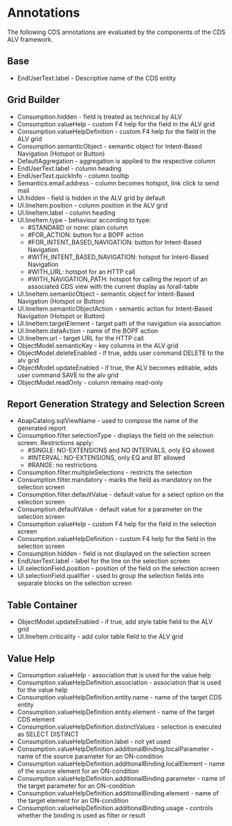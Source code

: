 # Annotations
The following CDS annotations are evaluated by the components of the CDS ALV framework.

## Base
* EndUserText.label - Descriptive name of the CDS entity

## Grid Builder
* Consumption.hidden - field is treated as technical by ALV
* Consumption.valueHelp - custom F4 help for the field in the ALV grid
* Consumption.valueHelpDefinition - custom F4 help for the field in the ALV grid
* Consumption.semanticObject - semantic object for Intent-Based Navigation (Hotspot or Button)
* DefaultAggregation - aggregation is applied to the respective column
* EndUserText.label - column heading
* EndUserText.quickInfo - column tooltip
* Semantics.email.address - column becomes hotspot, link click to send mail
* UI.hidden - field is hidden in the ALV grid by default
* UI.lineItem.position - column position in the ALV grid
* UI.lineItem.label - column heading
* UI.lineItem.type - behaviour according to type:
	* #STANDARD or none: plain column
	* #FOR_ACTION: button for a BOPF action
	* #FOR_INTENT_BASED_NAVIGATION: button for Intent-Based Navigation
	* #WITH_INTENT_BASED_NAVIGATION: hotspot for Intent-Based Navigation
	* #WITH_URL: hotspot for an HTTP call
	* #WITH_NAVIGATION_PATH: hotspot for calling the report of an associated CDS view with the current display as forall-table
* UI.lineItem.semanticObject - semantic object for Intent-Based Navigation (Hotspot or Button)
* UI.lineItem.semanticObjectAction - semantic action for Intent-Based Navigation (Hotspot or Button)
* UI.lineItem.targetElement - target path of the navigation via association
* UI.lineItem.dataAction - name of the BOPF action
* UI.lineItem.url - target URL for the HTTP call 		
* ObjectModel.semanticKey - key columns in the ALV grid
* ObjectModel.deleteEnabled - if true, adds user command DELETE to the alv grid
* ObjectModel.updateEnabled - if true, the ALV becomes editable, adds user command SAVE to the alv grid
* ObjectModel.readOnly - column remains read-only

## Report Generation Strategy and Selection Screen
* AbapCatalog.sqlViewName - used to compose the name of the generated report
* Consumption.filter.selectionType - displays the field on the selection screen. Restrictions apply:
	* #SINGLE: NO-EXTENSIONS and NO INTERVALS, only EQ allowed
	* #INTERVAL: NO-EXTENSIONS, only EQ and BT allowed
	* #RANGE: no restrictions
* Consumption.filter.multipleSelections - restricts the selection
* Consumption.filter.mandatory - marks the field as mandatory on the selection screen
* Consumption.filter.defaultValue - default value for a select option on the selection screen
* Consumption.defaultValue - default value for a parameter on the selection screen
* Consumption.valueHelp - custom F4 help for the field in the selection screen
* Consumption.valueHelpDefinition - custom F4 help for the field in the selection screen
* Consumption.hidden - field is not displayed on the selection screen
* EndUserText.label - label for the line on the selection screen
* UI.selectionField.position - position of the field on the selection screen
* UI.selectionField.qualifier - used to group the selection fields into separate blocks on the selection screen

## Table Container
* ObjectModel.updateEnabled - if true, add style table field to the ALV grid
* UI.lineItem.criticality - add color table field to the ALV grid

## Value Help
* Consumption.valueHelp - association that is used for the value help
* Consumption.valueHelpDefinition.association - association that is used for the value help
* Consumption.valueHelpDefinition.entity.name - name of the target CDS entity
* Consumption.valueHelpDefinition.entity.element - name of the target CDS element
* Consumption.valueHelpDefinition.distinctValues - selection is executed as SELECT DISTINCT
* Consumption.valueHelpDefinition.label - not yet used
* Consumption.valueHelpDefinition.additionalBinding.localParameter - name of the source parameter for an ON-condition
* Consumption.valueHelpDefinition.additionalBinding.localElement - name of the source element for an ON-condition
* Consumption.valueHelpDefinition.additionalBinding.parameter - name of the target parameter for an ON-condition
* Consumption.valueHelpDefinition.additionalBinding.element - name of the target element for an ON-condition
* Consumption.valueHelpDefinition.additionalBinding.usage - controls whether the binding is used as filter or result